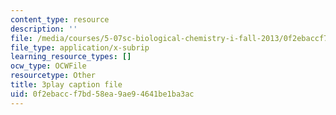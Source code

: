 ```yaml
---
content_type: resource
description: ''
file: /media/courses/5-07sc-biological-chemistry-i-fall-2013/0f2ebaccf7bd58ea9ae94641be1ba3ac_wyT7EFJlBak.vtt
file_type: application/x-subrip
learning_resource_types: []
ocw_type: OCWFile
resourcetype: Other
title: 3play caption file
uid: 0f2ebacc-f7bd-58ea-9ae9-4641be1ba3ac
---
```

